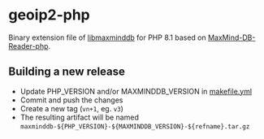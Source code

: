 # geoip2-php

Binary extension file of [libmaxminddb](https://github.com/maxmind/libmaxminddb) for PHP 8.1 based on [MaxMind-DB-Reader-php](https://github.com/maxmind/MaxMind-DB-Reader-php).

## Building a new release

* Update PHP_VERSION and/or MAXMINDDB_VERSION in [makefile.yml](.github/workflows/makefile.yml)
* Commit and push the changes
* Create a new tag (`vn+1`, eg. `v3`)
* The resulting artifact will be named `maxminddb-${PHP_VERSION}-${MAXMINDDB_VERSION}-${refname}.tar.gz`
